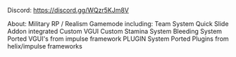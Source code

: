 Discord: https://discord.gg/WQzr5KJm8V

About:
Military RP / Realism Gamemode including:
Team System
Quick Slide Addon integrated
Custom VGUI
Custom Stamina System
Bleeding System
Ported VGUI's from impulse framework
PLUGIN System
Ported Plugins from helix/impulse frameworks
